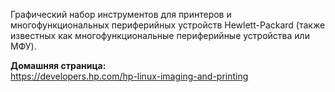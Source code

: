 Графический набор инструментов для принтеров и многофункциональных периферийных
устройств Hewlett-Packard (также известных как многофункциональные периферийные
устройства или МФУ).

**Домашняя страница:**  
<https://developers.hp.com/hp-linux-imaging-and-printing>
